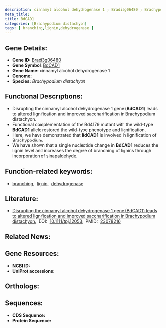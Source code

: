 ```yaml
---
description: cinnamyl alcohol dehydrogenase 1 ; Bradi3g06480 ; Brachypodium distachyon
meta_title:
title: BdCAD1
categories: [Brachypodium distachyon]
tags: [ branching,lignin,dehydrogenase ]
---
```


## Gene Details:
- **Gene ID:** [Bradi3g06480]()
- **Gene Symbol:** <u>BdCAD1</u>
- **Gene Name:** cinnamyl alcohol dehydrogenase 1
- **Genome:** []()
- **Species:** *Brachypodium distachyon*

## Functional Descriptions:
   - Disrupting the cinnamyl alcohol dehydrogenase 1 gene (**BdCAD1**) leads to altered lignification and improved saccharification in Brachypodium distachyon.
   - Functional complementation of the Bd4179 mutant with the wild-type **BdCAD1** allele restored the wild-type phenotype and lignification. 
   - Here, we have demonstrated that **BdCAD1** is involved in lignification of Brachypodium. 
   - We have shown that a single nucleotide change in **BdCAD1** reduces the lignin level and increases the degree of branching of lignins through incorporation of sinapaldehyde.

## Function-related keywords:
   - [branching](/tags/branching/),&nbsp;&nbsp;[lignin](/tags/lignin/),&nbsp;&nbsp;[dehydrogenase](/tags/dehydrogenase/)

## Literature:
   - [Disrupting the cinnamyl alcohol dehydrogenase 1 gene (BdCAD1) leads to altered lignification and improved saccharification in Brachypodium distachyon.](https://doi.org/10.1111/tpj.12053)&nbsp;&nbsp;DOI:&nbsp;&nbsp;[10.1111/tpj.12053](https://doi.org/10.1111/tpj.12053);&nbsp;&nbsp;PMID:&nbsp;&nbsp;[23078216](https://pubmed.ncbi.nlm.nih.gov/23078216/)

## Related News:

## Gene Resources:
- **NCBI ID:**  [](https://www.ncbi.nlm.nih.gov/gene/?term=)
- **UniProt accessions:**  [](https://www.uniprot.org/uniprotkb//entry)

## Orthologs:

## Sequences:
- **CDS Sequence:**
- **Protein Sequence:**
